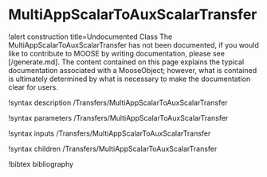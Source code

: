 <!-- MOOSE Documentation Stub: Remove this when content is added. -->

# MultiAppScalarToAuxScalarTransfer

!alert construction title=Undocumented Class
The MultiAppScalarToAuxScalarTransfer has not been documented, if you would like to contribute to MOOSE by
writing documentation, please see [/generate.md]. The content contained on this page explains
the typical documentation associated with a MooseObject; however, what is contained is ultimately
determined by what is necessary to make the documentation clear for users.

!syntax description /Transfers/MultiAppScalarToAuxScalarTransfer

!syntax parameters /Transfers/MultiAppScalarToAuxScalarTransfer

!syntax inputs /Transfers/MultiAppScalarToAuxScalarTransfer

!syntax children /Transfers/MultiAppScalarToAuxScalarTransfer

!bibtex bibliography
